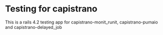 # Testing for capistrano

This is a rails 4.2 testing app for capistrano-monit\_runit, capistrano-pumaio and capistrano-delayed\_job
